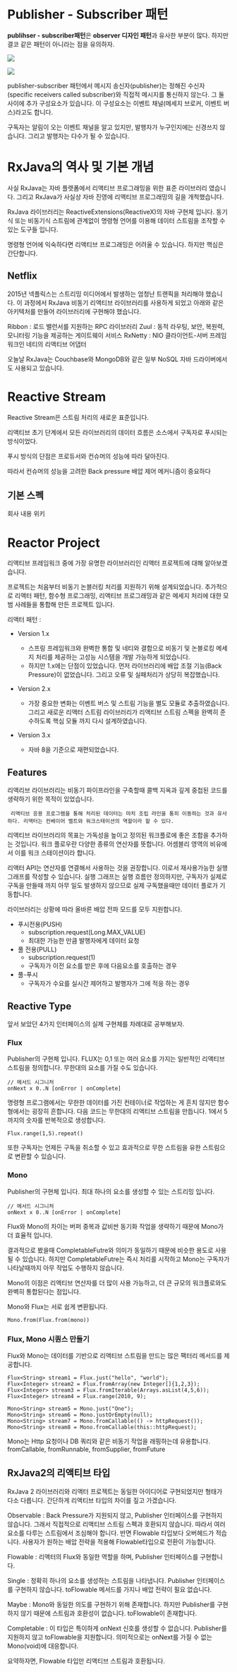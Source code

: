 
# Publisher - Subscriber 패턴

**publihser - subscriber패턴**은 **observer 디자인 패턴**과 유사한 부분이 많다.
하지만 결코 같은 패턴이 아니라는 점을 유의하자. 

![](https://k.kakaocdn.net/dn/bqLWNV/btqBtFtFi9z/EwApKeBgffUuryMUlMpEIK/img.png)

![](https://k.kakaocdn.net/dn/cXQrI4/btqBtMTDnAn/KS6tHYZA7Qz7J5qSYz2O6K/img.png)

  
publisher-subscriber 패턴에서 메시지 송신자(publisher)는 정해진 수신자(specific receivers called subscriber)와 직접적 메시지를 통신하지 않는다. 그 둘 사이에 추가 구성요소가 있습니다. 이 구성요소는 이벤트 채널(메세지 브로커, 이벤트 버스)라고도 합니다. 

구독자는 알림이 오는 이벤트 채널을 알고 있지만, 발행자가 누구인지에는 신경쓰지 않습니다. 그리고 발행자는 다수가 될 수 있습니다. 

# RxJava의 역사 및 기본 개념

사실 RxJava는 자바 플랫폼에서 리액티브 프로그래밍을 위한 표준 라이브러리 였습니다. 그리고  RxJava가 사실상 자바 진영에 리액티브 프로그래밍의 길을 개척했습니다. 

RxJava 라이브러리는 ReactiveExtensions(ReactiveX)의 자바 구현체 입니다. 동기식 또는 비동기식 스트림에 관계없이 명령형 언어를 이용해 데이터 스트림을 조작할 수 있는 도구들 입니다. 

명령형 언어에 익숙하다면 리액티브 프로그래밍은 어려울 수 있습니다. 하지만 핵심은 간단합니다. 

## Netflix

2015년 넥플릭스는 스트리밍 미디어에서 발생하는 엄청난 트랜픽을 처리해야 했습니다. 이  과정에서 RxJava 비동기 리액티브 라이브러리를 사용하게 되었고   아래와 같은 아키텍처를 만들어 라이브러리에 구현해야 했습니다. 

Ribbon
: 로드 밸런서를 지원하는 RPC 라이브러리
Zuul
: 동적 라우팅, 보안, 복원력, 모니터링 기능을 제공하는 게이트웨이 서비스
RxNetty
: NIO 클라이언트-서버 프레임워크인 네티의 리액티브 어댑터


오늘날 RxJava는 Couchbase와 MongoDB와 같은 일부 NoSQL 자바 드라이버에서도 사용되고 있습니다. 

# Reactive Stream

Reactive Stream은 스트림 처리의 새로운 표준입니다. 

리액티브 초기 단계에서 모든 라이브러리의 데이터 흐름은 소스에서 구독자로 푸시되는 방식이었다. 

푸시 방식의 단점은 프로듀서와 컨슈머의 성능에 따라 달아진다. 

따라서 컨슈머의 성능을 고려한 Back pressure 배압 제어 메커니즘이 중요하다 

## 기본 스펙

회사 내용 위키


# Reactor Project

리액티브 프레임워크 중에 가장 유명한 라이브러리인 리액터 프로젝트에 대해 알아보겠습니다. 

프로젝트는 처음부터 비동기 논블러킹 처리를 지원하기 위해 설계되었습니다. 추가적으로 리액터 패턴, 함수형 프로그래밍, 리액티브 프로그래밍과 같은 메세지 처리에 대한 모범 사례들을 통합해 만든 프로젝트 입니다. 

리액터 패턴
: 


* Version 1.x
	* 스프링 프레임워크와 완벽한 통합 및 네티와 결합으로 비동기 및 논블로킹 메세지 처리를 제공하는 고성능 시스템을 개발 가능하게 되었습니다. 
	* 하지만 1.x에는 단점이 있었습니다. 먼저 라이브러리에 배압 조절 기능(Back Pressure)이 없었습니다. 그리고 오류 및 실패처리가 상당히 복잡했습니다.

* Version 2.x
	* 가장 중요한 변화는 이벤트 버스 및 스트림 기능을 별도 모듈로 추출하였습니다. 그리고 새로운 리액터 스트림 라이브러리가 리액티브 스트림 스펙을 완벽히 준수하도록 핵심 모듈 까지 다시 설계하였습니다. 
* Version 3.x
	* 자바 8을 기준으로 재편되었습니다. 

## Features

리액리브 라이브러리는 비동기 파이프라인을 구축할때 콜백 지옥과 깊게 중첩된 코드를 생략하기 위한 목적이 있었습니다. 

```
 리액티브 응용 프로그램을 통해 처리된 데이터는 마치 조립 라인을 통히 이동하는 것과 유사하다. 리액터는 컨베이어 벨트와 워크스태이션의 역할이라 할 수 있다.
``` 

리액티브 라이브러리의 목표는  가독성을 높이고 정의된 워크플로에 좋은 조합을 추가하는 것입니다. 
워크 플로우란  다양한 종류의 연산자를 뜻합니다. 어셈블리 영역의 비유에서 이를 워크 스테이션이라 합니다. 

리액터 API는 연산자를 연결해서 사용하는 것을 권장합니다. 이로서 재사용가능한 실행 그래프를 작성할 수 있습니다. 실행 그래프는 실행 흐름만 정의하지만, 구독자가 실제로 구독을 만들때 까지 아무 일도 발생하지 않으므로 실제 구독했을때만 데이터 플로가 기동합니다. 

라이브러리는 상황에 따라 올바른 배압 전파 모드를 모두 지원합니다.

* 푸시전용(PUSH)
	* subscription.request(Long.MAX_VALUE) 
	* 최대한 가능한 만큼 발행자에게 데이터 요청
* 풀 전용(PULL)
	* subscription.request(1)
	* 구독자가 이전 요소를 받은 후에 다음요소를 호출하는 경우
* 풀-푸시
	* 구독자가 수요를 실시간 제어하고 발행자가 그에 적응 하는 경우

 
## Reactive Type

앞서 보았던 4가지 인터페이스의 실제 구현체를 차례대로 공부해보자. 

### Flux

Publisher의 구현체 입니다. 
FLUX는 0,1 또는 여러 요소를 가지는 일반적인 리액티브 스트림을 정의합니다. 무한대의 요소를 가질 수도 있습니다.

```
// 메서드 시그니처
onNext x 0..N [onError | onComplete]
```

명령형 프로그램에서는 무한한 데이터를 가진 컨테이너로 작업하는 게 흔치 않지만 함수형에서는 굉장히 흔합니다. 다음 코드는 무한대의 리액티브 스트림을 만듭니다.
1에서 5까지의 숫자를 반복적으로 생성합니다. 
```
Flux.range(1,5).repeat()
```

또한 구독자는 언제든 구독을 취소할 수 있고 효과적으로 무한 스트림을 유한 스트림으로 변환할 수 있습니다. 

### Mono

Publisher의 구현체 입니다.  최대 하나의 요소를 생성할 수 있는 스트리밍 입니다. 

```
// 메서드 시그니처 
onNext x 0..N [onError | onComplete]
```

Flux와 Mono의 차이는 버퍼 중복과 값비싼 동기화 작업을 생략하기 때문에 Mono가 더 효율적 입니다. 

결과적으로 봤을때 CompletableFutre<T>와 의미가 동일하기 때문에 비슷한 용도로 사용될 수 있습니다. 하지만 CompletableFutre는 즉시 처리를 시작하고 Mono는 구독자가 나타날때까지 아무 작업도 수행하지 않습니다. 

Mono의 이점은 리액티브 연산자를 더 많이 사용 가능하고, 더 큰 규모의 워크플로와도 완벽히 통합된다는 점입니다. 

Mono와 Flux는 서로 쉽게 변환됩니다. 
```
Mono.from(Flux.from(mono))
```

### Flux, Mono 시퀀스 만들기

Flux와 Mono는 데이터를 기반으로 리액티브 스트림을 만드는 많은 팩터리 메서드를 제공합니다.

```
Flux<String> stream1 = Flux.just("hello", "world");  
Flux<Integer> stream2 = Flux.fromArray(new Integer[]{1,2,3});  
Flux<Integer> stream3 = Flux.fromIterable(Arrays.asList(4,5,6));  
Flux<Integer> stream4 = Flux.range(2010, 9);  
  
Mono<String> stream5 = Mono.just("One");  
Mono<String> stream6 = Mono.justOrEmpty(null);  
Mono<String> stream7 = Mono.fromCallable(() -> httpRequest());  
Mono<String> stream8 = Mono.fromCallable(this::httpRequest);
```

Mono는 Http 요청이나 DB 쿼리와 같은 비동기 작업을 래핑하는데 유용합니다. fromCallable, fromRunnable, fromSupplier, fromFuture


## RxJava2의 리액티브 타입

RxJava 2 라이브러리와 리액터 프로젝트는 동일한 아이디어로 구현되었지만 형태가 다소 다릅니다. 간단하게 리액티브 타입의 차이를 짚고 가겠습니다.

Observable
: Back Pressure가 지원되지 않고, Publisher 인터페이스를 구현하지 않습니다. 그래서 직접적으로 리액티브 스트림 스펙과 호환되지 않습니다. 따라서 여러 요소를 다루는 스트림에서 조심해야 합니다. 반면 Flowable 타입보다 오버헤드가 적습니다. 사용자가 원하는 배압 전략을 적용해 Flowable타입으로 전환이 가능합니다. 

Flowable
: 리액터의 Flux와 동일한 역할을 하며, Publisher 인터페이스를 구현합니다.

Single
: 정확히 하나의 요소를 생성하는 스트림을 나타냅니다. Publisher 인터페이스를 구현하지 않습니다. toFlowable 메서드를 가지나 배압 전략이 필요 없습니다. 

Maybe
: Mono와 동일한 의도를 구현하기 위해 존재합니다. 하지만 Publisher를 구현하지 않기 때문에 스트림과 호환성이 없습니다. toFlowable이 존재합니다. 

Completable	
: 이 타입은 특이하게 onNext 신호를 생성할 수 없습니다. Publisher를 지원하지 않고 toFlowable을 지원합니다. 의미적으로는 onNext를 가질 수 없는 Mono(void)에 대응합니다. 

요약하자면, Flowable 타입만 리액티브 스트림과 호환됩니다. 






<!--stackedit_data:
eyJoaXN0b3J5IjpbLTE2NTA4MTIzNDAsNTEzMzQ4NjY0LC0xMD
A0MTE4ODI2LDIwNzgwOTc3NDEsLTE1OTk0MTU2MzcsNjY1NTg5
NTI2LDEyNDA0MjU0NjYsLTM4NjAzNjI5LC0xMzM5MjE4Mzc3LC
0xMTYwNjk5NTc3LDg4OTY2NDE5NCwxNDg0MTgxNTEsNzE4Mzc3
ODIxLC0xMTI1NjE0Nzc0LC0xNTI4NDUxNTE1XX0=
-->